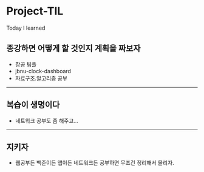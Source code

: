 # Project-TIL
Today I learned

## 종강하면 어떻게 할 것인지 계획을 짜보자
- 창공 팀플
- jbnu-clock-dashboard
- 자료구조.알고리즘 공부


---

## 복습이 생명이다
- 네트워크 공부도 좀 해주고...


---

## 지키자
+ 웹공부든 백준이든 앱이든 네트워크든 공부하면 무조건 정리해서 올리자.
 
